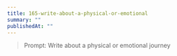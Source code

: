 ```yaml
---
title: 165-write-about-a-physical-or-emotional
summary: ""
publishedAt: ""
---
```


> Prompt: Write about a physical or emotional journey

